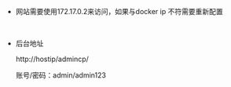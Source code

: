 - 网站需要使用172.17.0.2来访问，如果与docker ip 不符需要重新配置

  ​

- 后台地址

  http://hostip/admincp/

  账号/密码：admin/admin123	